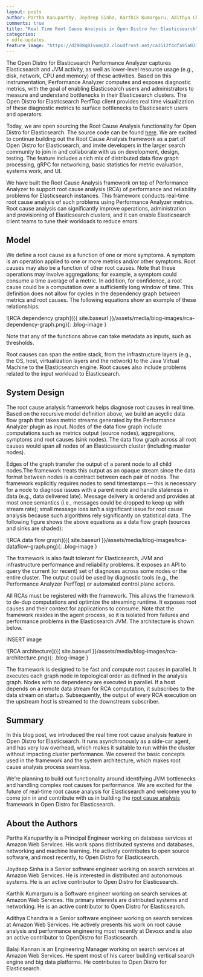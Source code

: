 ```yaml
---
layout: posts
author: Partha Kanuparthy, Joydeep Sinha, Karthik Kumarguru, Adithya Chandra, Balaji Kannan
comments: true
title: "Real Time Root Cause Analysis in Open Distro for Elasticsearch"
categories:
- odfe-updates
feature_image: "https://d2908q01vomqb2.cloudfront.net/ca3512f4dfa95a03169c5a670a4c91a19b3077b4/2019/03/26/open_disto-elasticsearch-logo-800x400.jpg"
---
```

The Open Distro for Elasticsearch Performance Analyzer captures Elasticsearch and JVM activity, as well as lower-level resource usage (e.g., disk, network, CPU and memory) of these activities. Based on this instrumentation, Performance Analyzer computes and exposes diagnostic metrics, with the goal of enabling Elasticsearch users and administrators to measure and understand bottlenecks in their Elasticsearch clusters. The Open Distro for Elasticsearch PerfTop client provides real time visualization of these diagnostic metrics to surface bottlenecks to Elasticsearch users and operators.

Today, we are open sourcing the Root Cause Analysis functionality for Open Distro for Elasticsearch. The source code can be found [here](https://github.com/opendistro-for-elasticsearch/performance-analyzer-rca). We are excited to continue building out the Root Cause Analysis framework as a part of Open Distro for Elasticsearch, and invite developers in the larger search community to join in and collaborate with us on development, design, testing. The feature includes a rich mix of distributed data flow graph processing, gRPC for networking, basic statistics for metric evaluation, systems work, and UI.

We have built the Root Cause Analysis  framework on top of Performance Analyzer to support root cause analysis (RCA) of performance and reliability problems for Elasticsearch instances. This framework conducts real-time root cause analysis of such problems using Performance Analyzer metrics. Root cause analysis can significantly improve operations, administration and provisioning of Elasticsearch clusters, and it can enable Elasticsearch client teams to tune their workloads to reduce errors.

## Model

We define a root cause as a function of one or more symptoms. A symptom is an operation applied to one or more metrics and/or other symptoms. Root causes may also be a function of other root causes. Note that these operations may involve aggregations; for example, a symptom could consume a time average of a metric. In addition, for confidence, a root cause could be a computation over a sufficiently long window of time. This definition does not allow for cycles in the dependency graph between metrics and root causes. The following equations show an example of these relationships:

![RCA dependency graph]({{ site.baseurl }}/assets/media/blog-images/rca-dependency-graph.png){: .blog-image }

Note that any of the functions above can take metadata as inputs, such as thresholds.

Root causes can span the entire stack, from the infrastructure layers (e.g., the OS, host, virtualization layers and the network) to the Java Virtual Machine to the Elasticsearch engine. Root causes also include problems related to the input workload to Elasticsearch.

## System Design

The root cause analysis framework helps diagnose root causes in real time. Based on the recursive model definition above, we build an acyclic data flow graph that takes metric streams generated by the Performance Analyzer plugin as input. Nodes of the data flow graph include computations such as metrics output (source nodes), aggregations, symptoms and root causes (sink nodes). The data flow graph across all root causes would span all nodes of an Elasticsearch cluster (including master nodes).

Edges of the graph transfer the output of a parent node to all child nodes.The framework treats this output as an opaque stream since the data format between nodes is a contract between each pair of nodes. The framework explicitly requires nodes to send timestamps — this is necessary for a node to diagnose issues with a parent node and handle staleness in data (e.g., data delivered late). Message delivery is ordered and provides at most once semantics (i.e., messages could be dropped to keep up with stream rate); small message loss isn’t a significant issue for root cause analysis because such algorithms rely significantly on statistical data. The following figure shows the above equations as a data flow graph (sources and sinks are shaded):

![RCA data flow graph]({{ site.baseurl }}/assets/media/blog-images/rca-dataflow-graph.png){: .blog-image }

The framework is  also fault tolerant for Elasticsearch, JVM and infrastructure performance and reliability problems. It exposes an API to query the current (or recent) set of diagnoses across some nodes or the entire cluster. The output  could be used by diagnostic tools (e.g., the Performance Analyzer PerfTop) or automated control plane actions.

All RCAs must be registered with the framework. This allows the framework to de-dup computations and optimize the streaming runtime. It exposes root causes and their context for applications to consume. Note that the framework resides in the agent process, so it is isolated from failures and performance problems in the Elasticsearch JVM. The architecture is shown below.

INSERT image

![RCA architecture]({{ site.baseurl }}/assets/media/blog-images/rca-architecture.png){: .blog-image }

The framework is designed to be fast and compute root causes in parallel. It executes each graph node in topological order as defined in the analysis graph. Nodes with no dependency are executed in parallel. If a host depends on a remote data stream for RCA computation, it subscribes to the data stream on startup. Subsequently, the output of every RCA execution on the upstream host is streamed to the downstream subscriber.

## Summary

In this blog post, we introduced the real time root cause analysis feature in Open Distro for Elasticsearch. It runs asynchronously as a side-car agent, and has very low overhead, which makes it suitable to run within the cluster without impacting cluster performance. We covered the basic concepts used in the framework and the system architecture, which makes root cause analysis process seamless.

We’re planning to build out functionality around identifying JVM bottlenecks and handling complex root causes for performance. We are excited for the future of real-time root cause analysis for Elasticsearch and welcome you to come join in and contribute with us in building the [root cause analysis](https://github.com/opendistro-for-elasticsearch/performance-analyzer-rca) framework in Open Distro for Elasticsearch.

## About the Authors

Partha Kanuparthy is a Principal Engineer working on database services at Amazon Web Services. His work spans distributed systems and databases, networking and machine learning. He actively contributes to open source software, and most recently, to Open Distro for Elasticsearch.

Joydeep Sinha is a Senior software engineer working on search services at Amazon Web Services. He is interested in distributed and autonomous systems. He is an active contributor to Open Distro for Elasticsearch.

Karthik Kumarguru is a Software engineer working on search services at Amazon Web Services. His primary interests are distributed systems and networking. He is an active contributor to Open Distro for Elasticsearch.

Adithya Chandra is a Senior software engineer working on search services at Amazon Web Services. He actively presents his work on root cause analysis and performance engineering most recently at Devoxx and is also an  active contributor to OpenDistro for Elasticsearch.

Balaji Kannan is an Engineering Manager working on search services at Amazon Web Services. He spent most of his career building vertical search engine and big data platforms. He contributes to Open Distro for Elasticsearch.
